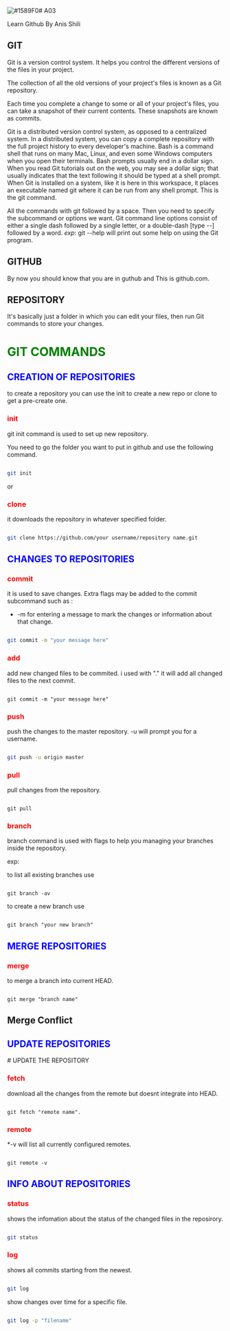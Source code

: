 
![#1589F0](https://placehold.it/15/1589F0/000000?text=+)# A03



Learn Github By Anis Shili

## **GIT**

Git is a version control system. It helps you control the different versions of the files in your project.

The collection of all the old versions of your project's files is known as a Git repository.

Each time you complete a change to some or all of your project's files, you can take a snapshot of their current contents. These snapshots are known as commits.

Git is a distributed version control system, as opposed to a centralized system. In a distributed system, you can copy a complete repository with the full project history to every developer's machine.
Bash is a command shell that runs on many Mac, Linux, and even some Windows computers when you open their terminals.
Bash prompts usually end in a dollar sign. When you read Git tutorials out on the web, you may see a dollar sign; that usually indicates that the text following it should be typed at a shell prompt.
When Git is installed on a system, like it is here in this workspace, it places an executable named git where it can be run from any shell prompt. This is the git command.

All the commands with git followed by a space.
Then you need to specify the subcommand or options we want.
Git command line options consist of either a single dash followed by a single letter, or a double-dash [type --] followed by a word.
*exp*: git --help will print out some help on using the Git program.

## **GITHUB**

By now you should know that you are in guthub and This is github.com.

## **REPOSITORY**

It's basically just a folder in which you can edit your files, then run Git commands to store your changes.


<h1 style="color:green"><b>GIT COMMANDS</b></h1>

<h2 style="color:blue">CREATION OF REPOSITORIES</h2>
to create a repository you can use the init to create a new repo or clone to get a pre-create one.

<h3 style="color:red">init</h3>

git init command is used to set up new repository.

You need to go the folder you want to put in github and use the following command.

```bash

git init

```

or

<h3 style="color:red">clone</h3>



it downloads the repository in whatever specified folder.

```bash

git clone https://github.com/your username/repository name.git
```


<h2 style="color:blue">CHANGES TO REPOSITORIES</h2>



<h3 style="color:red">commit</h3>

it is used to save changes. Extra flags may be added to the commit subcommand such as :

* -m for entering a message to mark the changes or information about that change.

```bash

git commit -m "your message here"

```

<h3 style="color:red">add</h3>

add new changed files to be commited. i used with "." it will add all changed files to the next commit.

```git

git commit -m "your message here"

```

<h3 style="color:red">push</h3>

push the changes to the master repository. -u will prompt you for a username.

```bash

git push -u origin master

```

<h3 style="color:red">pull</h3>

pull changes from the repository.

```git

git pull
```

<h3 style="color:red">branch</h3>

branch command is used with flags to help you managing your branches inside the repository.

exp:

to list all existing branches use

```git

git branch -av
```

to create a new branch use

```git

git branch "your new branch"

```

<h2 style="color:blue">MERGE REPOSITORIES</h2>

<h3 style="color:red">merge</h3>

to merge a branch into current HEAD.

```git

git merge "branch name"

```

## Merge Conflict

<h2 style="color:blue">UPDATE REPOSITORIES</h2>
# UPDATE THE REPOSITORY

<h3 style="color:red">fetch</h3>

download all the changes from the remote but doesnt integrate into HEAD.

```git

git fetch "remote name".

```

<h3 style="color:red">remote</h3>

*-v will list all currently configured remotes.

```git

git remote -v

```
<h2 style="color:blue">INFO ABOUT REPOSITORIES</h2>

<h3 style="color:red">status</h3>

shows the infomation about the status of the changed files in the reposirory.

```bash

git status

```


<h3 style="color:red">log</h3>

shows all commits starting from the newest.

```bash

git log

```

show changes over time for a specific file.

```bash

git log -p "filename"

```
